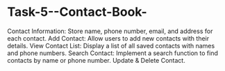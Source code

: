 # Task-5--Contact-Book-
Contact Information: Store name, phone number, email, and address for each contact.  Add Contact: Allow users to add new contacts with their details.  View Contact List: Display a list of all saved contacts with names and phone numbers.  Search Contact: Implement a search function to find contacts by name or phone number. Update &amp; Delete Contact.
